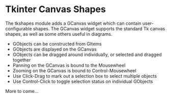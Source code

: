# Tkinter Canvas Shapes

The tkshapes module adds a GCanvas widget which can contain user-configurable shapes.
The GCanvas widget supports the standard Tk canvas shapes, as well as some others
useful in diagrams.

  * GObjects can be constructed from GItems
  * GObjects are displayed on the GCanvas
  * GObjects can be dragged around individually, or selected and dragged together
  * Panning on the GCanvas is bound to the Mousewheel
  * Zooming on the GCanvas is bound to Control-Mousewheel
  * Use Click-Drag to mark out a selection box to select multiple objects
  * Use Control-Click to toggle selection status on individual GObjects

More to come...

